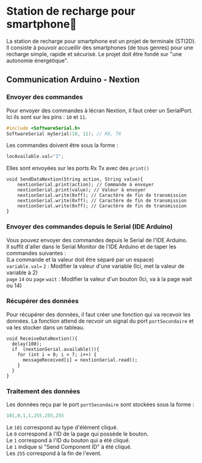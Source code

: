 # Station de recharge pour smartphone📱
La station de recharge pour smartphone est un projet de terminale (STI2D). Il consiste à pouvoir accueillir des smartphones (de tous genres) pour une recharge simple, rapide et sécurisé. Le projet doit être fondé sur "une autonomie énergétique".
## Communication Arduino - Nextion
### Envoyer des commandes 
Pour envoyer des commandes à lécran Nextion, il faut créer un SerialPort. Ici ils sont sur les pins : ```10``` et ```11```.
``` c++
#include <SoftwareSerial.h>
SoftwareSerial mySerial(10, 11); // RX, TX
```
Les commandes doivent être sous la forme : 
```c++
locAvailable.val="1";
```	
Elles sont envoyées sur les ports Rx Tx avec des ```print()```
```arduino 
void SendDataNextion(String action, String value){
    nextionSerial.print(action); // Commande à envoyer 
    nextionSerial.print(value); // Valeur à envoyer
    nextionSerial.write(0xff); // Caractère de fin de transmission
    nextionSerial.write(0xff); // Caractère de fin de transmission
    nextionSerial.write(0xff); // Caractère de fin de transmission
}
``` 
### Envoyer des commandes depuis le Serial (IDE Arduino)
Vous pouvez envoyer des commandes depuis le Serial de l'IDE Arduino.<br/>
Il suffit d'aller dans le Serial Monitor de l'IDE Arduino et de taper les commandes suivantes :<br/>
(La commande et la valeur doit être séparé par un espace)<br/>
```variable.val=``` ```2``` : Modifier la valeur d'une variable (Ici, met la valeur de variable à 2)<br/>
```page``` ```14``` ou ```page``` ```wait```  : Modifier la valeur d'un bouton (Ici, va à la page wait ou 14)<br/>

### Récupérer des données
Pour récupérer des données, il faut créer une fonction qui va recevoir les données. La fonction attend de recvoir un signal du port ```portSecondaire``` et va les stocker dans un tableau.
```arduino
void ReceiveDataNextion(){
  delay(100);
  if  (nextionSerial.available()){
    for (int i = 0; i < 7; i++) {
      messageReceived[i] = nextionSerial.read();
    }
  }
}
```
### Traitement des données
Les données reçu par le port ```portSecondaire``` sont stockées sous la forme : 
```c++
101,0,1,1,255,255,255
```
Le ```101``` correspond au type d'élément cliqué.<br/>
Le ```0``` correspond à l'ID de la page qui possède le bouton.<br/>
Le ```1``` correspond à l'ID du bouton qui a été cliqué.<br/>
Le ```1``` indique si "Send Component ID" à été cliqué.<br/>
Les ```255``` correspond à la fin de l'event.<br/>
